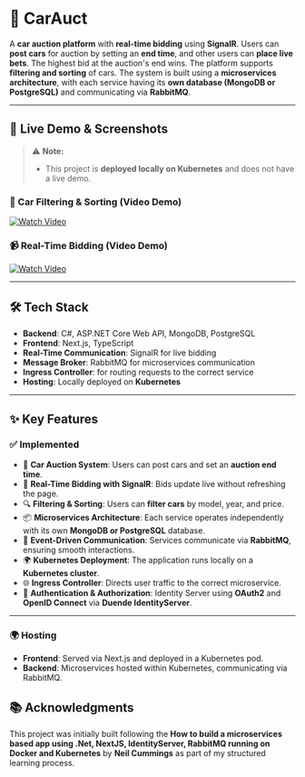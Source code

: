 # 🚀 CarAuct

A **car auction platform** with **real-time bidding** using **SignalR**. Users can **post cars** for auction by setting an **end time**, and other users can **place live bets**. The highest bid at the auction's end wins. The platform supports **filtering and sorting** of cars. The system is built using a **microservices architecture**, with each service having its **own database (MongoDB or PostgreSQL)** and communicating via **RabbitMQ**.

---

## 🔗 Live Demo & Screenshots

> ⚠️ **Note:**
>
> - This project is **deployed locally on Kubernetes** and does not have a live demo.

### 📸 Car Filtering & Sorting **(Video Demo)**
[![Watch Video](https://i.imgur.com/fzbOZ2w.png)](https://i.imgur.com/fzbOZ2w.mp4)


### 📹 Real-Time Bidding **(Video Demo)**
[![Watch Video](https://i.imgur.com/wdWkNA6.png)](https://i.imgur.com/wdWkNA6.mp4)


---

## 🛠 Tech Stack

- **Backend**: C#, ASP.NET Core Web API, MongoDB, PostgreSQL 
- **Frontend**: Next.js, TypeScript
- **Real-Time Communication**: SignalR for live bidding
- **Message Broker**: RabbitMQ for microservices communication
- **Ingress Controller**: for routing requests to the correct service
- **Hosting**: Locally deployed on **Kubernetes**

---

## ✨ Key Features

### ✅ **Implemented**

- 🚗 **Car Auction System**: Users can post cars and set an **auction end time**.
- 💬 **Real-Time Bidding with SignalR**: Bids update live without refreshing the page.
- 🔍 **Filtering & Sorting**: Users can **filter cars** by model, year, and price.
- 📦 **Microservices Architecture**: Each service operates independently with its own **MongoDB or PostgreSQL** database.
- 🔄 **Event-Driven Communication**: Services communicate via **RabbitMQ**, ensuring smooth interactions.
- 🌍 **Kubernetes Deployment**: The application runs locally on a **Kubernetes cluster**.
- 🌐 **Ingress Controller**: Directs user traffic to the correct microservice.
- 🔐 **Authentication & Authorization**: Identity Server using **OAuth2** and **OpenID Connect** via **Duende IdentityServer**.

---

### 🌍 **Hosting**

- **Frontend**: Served via Next.js and deployed in a Kubernetes pod.
- **Backend**: Microservices hosted within Kubernetes, communicating via RabbitMQ.

## 📚 Acknowledgments

This project was initially built following the **How to build a microservices based app using .Net, NextJS, IdentityServer, RabbitMQ running on Docker and Kubernetes** by **Neil Cummings** as part of my structured learning process.
